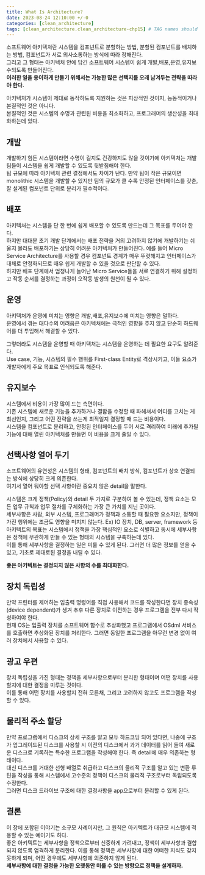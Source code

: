 ```yaml
---
title: What Is Architecture?
date: 2023-08-24 12:10:00 +/-0
categories: [clean_architecture]
tags: [clean_architecture.clean_architecture-chp15] # TAG names should always be lowercase
---
```


소프트웨어 아키텍처란 시스템을 컴포넌트로 분할하는 방법, 분할된 컴포넌트를 배치하는 방법, 컴포넌트가 서로 의사소통하는 방식에 따라 정해진다.  
그리고 그 형태는 아키텍처 안에 담긴 소프트웨어 시스템이 쉽게 개발,배포,운영,유지보수되도록 만들어진다.  
**이러한 일을 용이하게 만들기 위해서는 가능한 많은 선택지를 오래 남겨두는 전략을 따라야 한다.**

아키텍처가 시스템이 제대로 동작하도록 지원하는 것은 피상적인 것이지, 능동적이거나 본질적인 것은 아니다.  
본질적인 것은 시스템의 수명과 관련된 비용을 최소화하고, 프로그래머의 생산성을 최대화하는데 있다.

## 개발

개발하기 힘든 시스템이라면 수명이 길지도 건강하지도 않을 것이기에 아키텍처는 개발팀들이 시스템을 쉽게 개발할 수 있도록 뒷받침해야 한다.  
팀 규모에 따라 아키텍처 관련 결정에서도 차이가 난다. 만약 팀이 작은 규모이면 monolithic 시스템을 개발할 수 있지만 팀의 규모가 클 수록 안정된 인터페이스를 갖춘, 잘 설계된 컴포넌트 단위로 분리가 필수적이다.

## 배포

아키텍처는 시스템을 단 한 번에 쉽게 배포할 수 있도록 만드는데 그 목표를 두어야 한다.  
하지만 대대분 초기 개발 단계에서는 배포 전략을 거의 고려하지 않기에 개발하기는 쉬울지 몰라도 배포하기는 상당히 어려운 아키텍처가 만들어진다.
예를 들어 Micro Service Architecture를 사용할 경우 컴포넌트 경계가 매우 뚜렷해지고 인터페이스가 대체로 안정화되므로 매우 쉽게 개발할 수 있을 것으로 판단할 수 있다.  
하지만 배포 단계에서 엄청나게 늘어난 Micro Service들을 서로 연결하기 위해 설정하고 작동 순서를 결정하는 과정이 오작동 발생의 원천이 될 수 있다.

## 운영

아키텍처가 운영에 미치는 영향은 개발,배포,유지보수에 미치는 영향은 덜하다.  
운영에서 겪는 대다수의 어려움은 아키텍처에는 극적인 영향을 주지 않고 단순히 하드웨어를 더 투입해서 해결할 수 있다.

그렇더라도 시스템을 운영할 때 아키텍처는 시스템을 운영하는 데 필요한 요구도 알려준다.  
Use case, 기능, 시스템의 필수 행위를 First-class Entity로 격상시키고, 이들 요소가 개발자에게 주요 목표로 인식되도록 해준다.

## 유지보수

시스템에서 비용이 가장 많이 드는 측면이다.  
기존 시스템에 새로운 기능을 추가하거나 결함을 수정할 때 파헤쳐서 어디를 고치는 게 최선인지, 그리고 어떤 전략을 쓰는게 최적일지 결정할 때 드는 비용이다.  
시스템을 컴포넌트로 분리하고, 안정된 인터페이스를 두어 서로 격리하여 미래에 추가될 기능에 대해 열린 아키텍처를 만들면 이 비용을 크게 줄일 수 있다.

## 선택사항 열어 두기

소프트웨어의 유연성은 시스템의 형태, 컴포넌트의 배치 방식, 컴포넌트가 상호 연결되는 방식에 상당히 크게 의존한다.  
여기서 열어 둬야할 선택 사항이란 중요치 않은 detail을 말한다.

시스템은 크게 정책(Policy)와 detail 두 가지로 구분하여 볼 수 있는데, 정책 요소는 모든 업무 규칙과 업무 절차를 구체화하는 가장 큰 가치를 지닌 곳이다.  
세부사항은 사람, 외부 시스템, 프로그래머가 정책과 소통할 때 필요한 요소지만, 정책이 가진 행위에는 조금도 영향을 미치지 않는다. Ex) IO 장치, DB, server, framework 등  
아키텍트의 목표는 시스템에서 정책을 가장 핵심적인 요소로 식별하고 동시에 세부사항은 정책에 무관하게 만들 수 있는 형태의 시스템을 구축하는데 있다.  
이를 통해 세부사항을 결정하는 일은 미룰 수 있게 된다. 그러면 더 많은 정보를 얻을 수 있고, 기초로 제대로된 결정을 내릴 수 있다.

**좋은 아키텍트는 결정되지 않은 사항의 수를 최대화한다.**

## 장치 독립성

만약 프린터를 제어하는 입출력 명령어를 직접 사용해서 코드를 작성한다면 장치 종속성(device dependent)가 생겨 추후 다른 장치로 이전하는 경우 프로그램을 전부 다시 작성하여야 한다.  
현재 OS는 입출력 장치를 소프트웨어 함수로 추상화했고 프로그램에서 OSdml 서비스를 호출하면 추상화된 장치를 처리한다. 그러면 동일한 프로그램을 아무런 변경 없이 여러 장치에서 사용할 수 있다.

## 광고 우편

장치 독립성을 가진 형태는 정책을 세부사항으로부터 분리한 형태이며 어떤 장치를 사용할지에 대한 결정을 미루는 것이다.  
이를 통해 어떤 장치를 사용할지 전혀 모른채, 그리고 고려하지 않고도 프로그램을 작성할 수 있다.

## 물리적 주소 할당

만약 프로그램에서 디스크의 상세 구조를 알고 모두 하드코딩 되어 있다면, 나중에 구조가 업그레이드된 디스크를 사용할 시 이전의 디스크에서 과거 데이터를 읽어 들여 새로운 디스크로 기록하는 특수한 프로그램을 작성해야 한다. 즉 detail에 매우 의존하는 형태이다.  
대신 디스크를 거대한 선형 배열로 취급하고 디스크의 물리적 구조를 알고 있는 변환 루틴을 작성을 통해 시스템에서 고수준의 정책이 디스크의 물리적 구조로부터 독립되도록 수정한다.  
그러면 디스크 드라이브 구조에 대한 결정사항을 app으로부터 분리할 수 있게 된다.

## 결론

이 장에 포함된 이야기는 소규모 사례이지만, 그 원칙은 아키텍트가 대규모 시스템에 적용할 수 있는 예이기도 하다.  
좋은 아키텍트는 세부사항을 정책으로부터 신중하게 가려내고, 정책이 세부사항과 결합되지 않도록 엄격하게 분리한다. 이를 통해 정책은 세부사항에 대한 어떠한 지식도 갖지 못하게 되며, 어떤 경우에도 세부사항에 의존하지 않게 된다.  
**세부사항에 대한 결정을 가능한 오랫동안 미룰 수 있는 방향으로 정책을 설계하자.**
